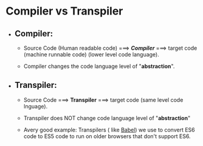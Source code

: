 # Compiler vs Transpiler

- ## Compiler:
  - Source Code (Human readable code) ===> **_Compiler_** ===> target code (machine runnable code) (lower level code language).

  - Compiler changes the code language level of "**abstraction**".
  
  
- ## Transpiler:
  - Source Code ===> **Transpiler** ===> target code (same level code lnguage).
  
  - Transpiler does NOT change code language level of "**abstraction**"

  - Avery good example: 
  Transpilers ( like [Babel](https://babeljs.io/)) we use to convert ES6 code to ES5 code to run on older browsers that don't support ES6.